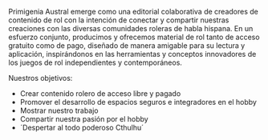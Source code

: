Primigenia Austral emerge como una editorial colaborativa de creadores de contenido de rol con la intención de conectar y compartir nuestras creaciones con las diversas comunidades roleras de habla hispana.
En un esfuerzo conjunto, producimos y ofrecemos material de rol tanto de acceso gratuito como de pago, diseñado de manera amigable para su lectura y aplicación, inspirándonos en las herramientas 
y conceptos innovadores de los juegos de rol independientes y contemporáneos.

Nuestros objetivos:

- Crear contenido rolero de acceso libre y pagado
- Promover el desarrollo de espacios seguros e integradores en el hobby
- Mostrar nuestro trabajo
- Compartir nuestra pasión por el hobby
- ´Despertar al todo poderoso Cthulhu´
